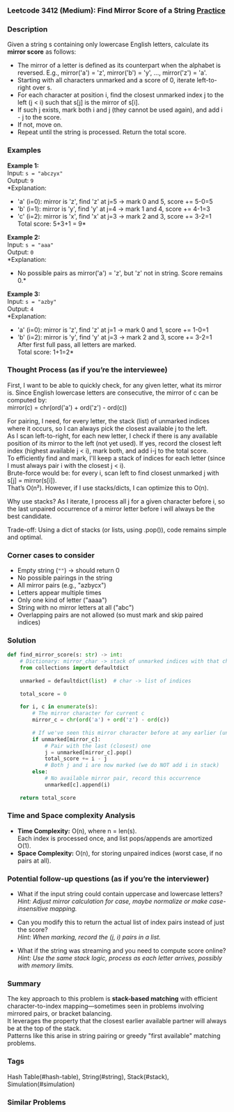 ### Leetcode 3412 (Medium): Find Mirror Score of a String [Practice](https://leetcode.com/problems/find-mirror-score-of-a-string)

### Description  
Given a string s containing only lowercase English letters, calculate its **mirror score** as follows:  
- The mirror of a letter is defined as its counterpart when the alphabet is reversed. E.g., mirror('a') = 'z', mirror('b') = 'y', …, mirror('z') = 'a'.  
- Starting with all characters unmarked and a score of 0, iterate left-to-right over s.  
- For each character at position i, find the closest unmarked index j to the left (j < i) such that s[j] is the mirror of s[i].  
- If such j exists, mark both i and j (they cannot be used again), and add i - j to the score.  
- If not, move on.  
- Repeat until the string is processed. Return the total score.

### Examples  

**Example 1:**  
Input: `s = "abczyx"`  
Output: `9`  
*Explanation:  
- 'a' (i=0): mirror is 'z', find 'z' at j=5 → mark 0 and 5, score += 5-0=5  
- 'b' (i=1): mirror is 'y', find 'y' at j=4 → mark 1 and 4, score += 4-1=3  
- 'c' (i=2): mirror is 'x', find 'x' at j=3 → mark 2 and 3, score += 3-2=1  
Total score: 5+3+1 = 9*

**Example 2:**  
Input: `s = "aaa"`  
Output: `0`  
*Explanation:  
- No possible pairs as mirror('a') = 'z', but 'z' not in string. Score remains 0.*

**Example 3:**  
Input: `s = "azby"`  
Output: `4`  
*Explanation:  
- 'a' (i=0): mirror is 'z', find 'z' at j=1 → mark 0 and 1, score += 1-0=1  
- 'b' (i=2): mirror is 'y', find 'y' at j=3 → mark 2 and 3, score += 3-2=1  
After first full pass, all letters are marked.  
Total score: 1+1=2*

### Thought Process (as if you’re the interviewee)  
First, I want to be able to quickly check, for any given letter, what its mirror is. Since English lowercase letters are consecutive, the mirror of c can be computed by:  
mirror(c) = chr(ord('a') + ord('z') - ord(c))

For pairing, I need, for every letter, the stack (list) of unmarked indices where it occurs, so I can always pick the closest available j to the left.  
As I scan left-to-right, for each new letter, I check if there is any available position of its mirror to the left (not yet used). If yes, record the closest left index (highest available j < i), mark both, and add i-j to the total score.  
To efficiently find and mark, I'll keep a stack of indices for each letter (since I must always pair i with the closest j < i).  
Brute-force would be: for every i, scan left to find closest unmarked j with s[j] = mirror(s[i]).  
That’s O(n²). However, if I use stacks/dicts, I can optimize this to O(n).

Why use stacks? As I iterate, I process all j for a given character before i, so the last unpaired occurrence of a mirror letter before i will always be the best candidate.

Trade-off: Using a dict of stacks (or lists, using .pop()), code remains simple and optimal.

### Corner cases to consider  
- Empty string (`""`) → should return 0  
- No possible pairings in the string  
- All mirror pairs (e.g., "azbycx")  
- Letters appear multiple times  
- Only one kind of letter ("aaaa")  
- String with no mirror letters at all ("abc")  
- Overlapping pairs are not allowed (so must mark and skip paired indices)

### Solution

```python
def find_mirror_score(s: str) -> int:
    # Dictionary: mirror_char -> stack of unmarked indices with that char
    from collections import defaultdict
    
    unmarked = defaultdict(list)  # char -> list of indices
    
    total_score = 0
    
    for i, c in enumerate(s):
        # The mirror character for current c
        mirror_c = chr(ord('a') + ord('z') - ord(c))
        
        # If we've seen this mirror character before at any earlier (unmarked) position
        if unmarked[mirror_c]:
            # Pair with the last (closest) one
            j = unmarked[mirror_c].pop()
            total_score += i - j
            # Both j and i are now marked (we do NOT add i in stack)
        else:
            # No available mirror pair, record this occurrence
            unmarked[c].append(i)
    
    return total_score
```

### Time and Space complexity Analysis  

- **Time Complexity:** O(n), where n = len(s).  
  Each index is processed once, and list pops/appends are amortized O(1).
- **Space Complexity:** O(n), for storing unpaired indices (worst case, if no pairs at all).

### Potential follow-up questions (as if you’re the interviewer)  

- What if the input string could contain uppercase and lowercase letters?  
  *Hint: Adjust mirror calculation for case, maybe normalize or make case-insensitive mapping.*

- Can you modify this to return the actual list of index pairs instead of just the score?  
  *Hint: When marking, record the (j, i) pairs in a list.*

- What if the string was streaming and you need to compute score online?  
  *Hint: Use the same stack logic, process as each letter arrives, possibly with memory limits.*

### Summary
The key approach to this problem is **stack-based matching** with efficient character-to-index mapping—sometimes seen in problems involving mirrored pairs, or bracket balancing.  
It leverages the property that the closest earlier available partner will always be at the top of the stack.  
Patterns like this arise in string pairing or greedy "first available" matching problems.

### Tags
Hash Table(#hash-table), String(#string), Stack(#stack), Simulation(#simulation)

### Similar Problems
